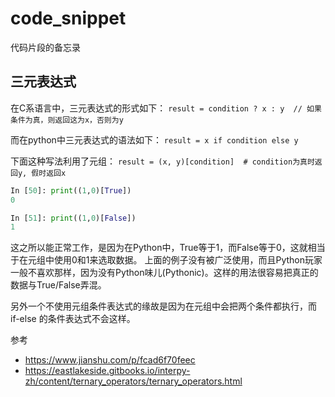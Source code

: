 # code_snippet
代码片段的备忘录

## 三元表达式
在C系语言中，三元表达式的形式如下：
`result = condition ? x : y  // 如果条件为真，则返回这为x，否则为y`

而在python中三元表达式的语法如下：
`result = x if condition else y`

下面这种写法利用了元组：
`result = (x, y)[condition]  # condition为真时返回y, 假时返回x` 
```python
In [50]: print((1,0)[True])
0

In [51]: print((1,0)[False])
1
```
这之所以能正常工作，是因为在Python中，True等于1，而False等于0，这就相当于在元组中使用0和1来选取数据。
上面的例子没有被广泛使用，而且Python玩家一般不喜欢那样，因为没有Python味儿(Pythonic)。这样的用法很容易把真正的数据与True/False弄混。

另外一个不使用元组条件表达式的缘故是因为在元组中会把两个条件都执行，而 if-else 的条件表达式不会这样。

参考
- https://www.jianshu.com/p/fcad6f70feec
- https://eastlakeside.gitbooks.io/interpy-zh/content/ternary_operators/ternary_operators.html
